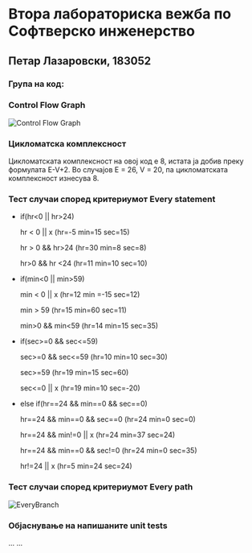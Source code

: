 # Втора лабораториска вежба по Софтверско инженерство

## Петар Лазаровски, 183052

### Група на код:

### Control Flow Graph

![Control Flow Graph](https://user-images.githubusercontent.com/82048002/119946021-7098e500-bf96-11eb-9ece-c5cbc6a10818.png)

### Цикломатска комплексност

Цикломатската комплексност на овој код е 8, истата ја добив преку формулата E-V+2. Во случајoв E = 26, V = 20, па цикломатската комплексност изнесува 8.

### Тест случаи според критериумот Every statement

- if(hr<0 || hr>24)

   hr < 0 || x (hr=-5 min=15 sec=15)
   
   hr > 0 && hr>24 (hr=30 min=8 sec=8)
   
   hr>0 && hr <24 (hr=11 min=10 sec=10)
   
- if(min<0 || min>59)
 
   min < 0 || x (hr=12 min =-15 sec=12)
   
   min > 59 (hr=15 min=60 sec=11)
   
   min>0 && min<59 (hr=14 min=15 sec=35)
   
- if(sec>=0 && sec<=59)

   sec>=0 && sec<=59 (hr=10 min=10 sec=30)
   
   sec>=59 (hr=19 min=15 sec=60)
   
   sec<=0 || x (hr=19 min=10 sec=-20)
   
- else if(hr==24 && min==0 && sec==0)
 
   hr==24 && min==0 && sec==0 (hr=24 min=0 sec=0)
   
   hr==24 && min!=0 || x (hr=24 min=37 sec=24)
   
   hr==24 && min==0 && sec!=0 (hr=24 min=0 sec=35)
   
   hr!=24 || x (hr=5 min=24 sec=24) 

### Тест случаи според критериумот Every path

![ЕveryBranch](https://user-images.githubusercontent.com/82048002/119946370-db4a2080-bf96-11eb-9846-a9564bb50330.png)

### Објаснување на напишаните unit tests
... ...
